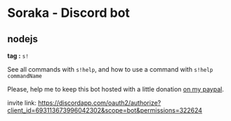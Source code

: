 # Soraka - Discord bot
## nodejs

**tag :** `s!`

See all commands with `s!help`, and how to use a command with `s!help commandName`

Please, help me to keep this bot hosted with a little donation [on my paypal](https://paypal.me/NoxFly).

invite link: https://discordapp.com/oauth2/authorize?client_id=693113673996042302&scope=bot&permissions=322624
